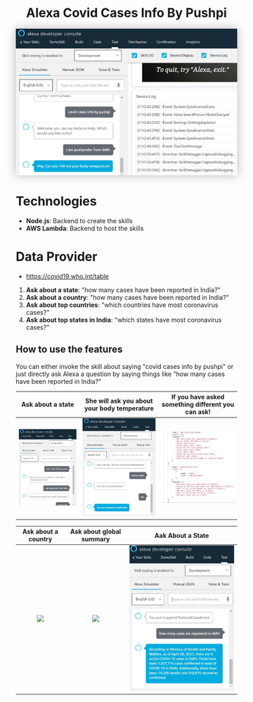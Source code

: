 <div align="center">
  <h1>Alexa Covid Cases Info By Pushpi</h1>
  <p align="center"> 
    <img src="./headerphoto.JPG" style="box-shadow: 0px 0px 20px 0px rgba(189,182,189,1)">
  </p>
</div>


# Technologies
- **Node.js**: Backend to create the skills
- **AWS Lambda**: Backend to host the skills

# Data Provider
- https://covid19.who.int/table

1. **Ask about a state**: "how many cases have been reported in India?"
2. **Ask about a country**: "how many cases have been reported in India?"
3. **Ask about top countries**: "which countries have most coronavirus cases?"
4. **Ask about top states in India**: "which states have most coronavirus cases?"

## How to use the features
You can either invoke the skill about saying "covid cases info by pushpi" or just directly ask Alexa a question by saying things like "how many cases have been reported in India?"


Ask about a state|She will ask you about your body temperature|If you have asked something different you can ask!
:-------------------------:|:-------------------------:|:-------------------------:
![](./capture11.JPG)|![](./capture12.JPG)|![](./capture.JPG)

Ask about a country   |Ask about global summary   |  Aak About a State
:-------------------------:|:-------------------------:|:-------------------------:
![](./screenshots/capture_country_intent.png)|![](./screenshots/capture_global_intent.png)|![](./Capture13.JPG)

